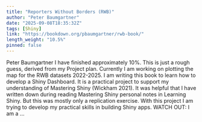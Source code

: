 ```yaml
---
title: "Reporters Without Borders (RWB)"
author: "Peter Baumgartner"
date: "2025-09-08T18:35:32Z"
tags: [Shiny]
link: "https://bookdown.org/pbaumgartner/rwb-book/"
length_weight: "10.5%"
pinned: false
---
```


Peter Baumgartner I have finished approximately 10%. This is just a rough guess, derived from my Project plan. Currently I am working on plotting the map for the RWB datasets 2022-2025. I am writing this book to learn how to develop a Shiny Dashboard. It is a practical project to support my understanding of Mastering Shiny (Wickham 2021). It was helpful that I have written down during reading Mastering Shiny personal notes in Learning Shiny. But this was mostly only a replication exercise. With this project I am trying to develop my practical skills in building Shiny apps. WATCH OUT: I am a ...
